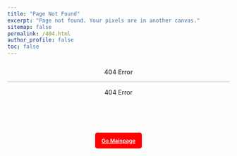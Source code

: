 ```yaml
---
title: "Page Not Found"
excerpt: "Page not found. Your pixels are in another canvas."
sitemap: false
permalink: /404.html
author_profile: false
toc: false
---
```



<head>
    <meta charset="UTF-8">
    <meta name="viewport" content="width=device-width, initial-scale=1.0">
    <title>404 Error</title>
    <style>
        .card_title {
            display: block;
            padding: 12px 15px;
            color: rgb(70, 70, 76);
            font-size: 0.875rem;
            font-weight: 600;
            text-align: center;
        }
        .loader {
            height: 3px;
            width: 100%;
            position: relative;
            background-color: #e2e4e8;
            animation: retract 5s cubic-bezier(0.15, 0.83, 0.66, 1) 2s forwards infinite;
        }
        .card:has(.load-more:hover) .loader {
            height: 2px;
        }
        .loader::before {
            content: "";
            height: 100%;
            position: absolute;
            left: 0;
            background: linear-gradient(#ff0000 0%, #ff0000 50%, #ff0000 100%);
            animation: slide 3s cubic-bezier(0.15, 0.83, 0.66, 1) 2s forwards infinite;
        }
        .card_content {
            width: 100%;
            height: 150px;
            display: flex;
            flex-direction: column;
            align-items: center;
            justify-content: flex-end;
        }
        .load-more {
            width: fit-content;
            height: 36px;
            display: flex;
            flex-direction: row;
            justify-content: center;
            align-items: center;
            gap: 10px;
            padding: 0 15px;
            border-radius: 5px;
            border: 0;
            background: linear-gradient(180deg, #ff0000 0%, #ff0000 50%, #ff0000 100%);
            font-style: normal;
            font-weight: 600;
            font-size: 12px;
            line-height: 15px;
            color: #ffffff;
            box-shadow: 0px 0.5px 0.5px #efefef, 0px 1px 0.5px rgba(239, 239, 239, 0.5);
            transition: all 0.6s cubic-bezier(0.15, 0.83, 0.66, 1);
            cursor: pointer;
        }
        .load-more:hover {
            transform: translateY(-1px);
            box-shadow: 0 10px 20px 0#054eed6b;
        }
        @keyframes slide {
            0% {
                width: 0%;
            }
            30% {
                width: 20%;
            }
            50% {
                width: 30%;
            }
            70% {
                width: 80%;
            }
            90% {
                width: 100%;
                opacity: 1;
            }
            100% {
                opacity: 0;
            }
        }
        @keyframes retract {
            0% {
                height: 3px;
            }
            95% {
                height: 3px;
            }
            100% {
                height: 1px;
            }
        }
        .center-text {
            text-align: center;
        }
        .load-more:visited {
            color: #ffffff;
        }
    </style>
    <script>
        // JavaScript to redirect after a delay
        setTimeout(function() {
            window.location.href = "https://potettang.github.io/main/";
        }, 4000); // Redirects after 7 seconds
    </script>
</head>
<body>
    <div class="card">
        <span class="card_title">404 Error</span>
        <div class="loader">
            <div class="center-text">
                <br>404 Error<br>
            </div>
        </div>
        <div class="card_content">
            <a class="load-more" href="https://potettang.github.io/main/">Go Mainpage</a>
        </div>
    </div>
</body>

